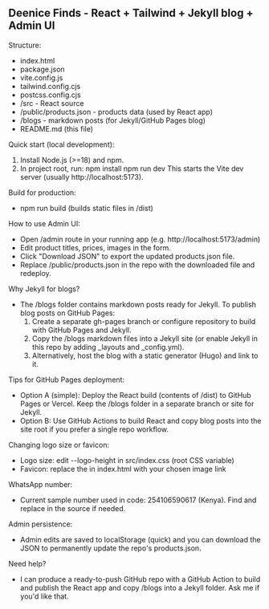 Deenice Finds - React + Tailwind + Jekyll blog + Admin UI
-------------------------------------------------------

Structure:
- index.html
- package.json
- vite.config.js
- tailwind.config.cjs
- postcss.config.cjs
- /src - React source
- /public/products.json - products data (used by React app)
- /blogs - markdown posts (for Jekyll/GitHub Pages blog)
- README.md (this file)

Quick start (local development):
1. Install Node.js (>=18) and npm.
2. In project root, run:
   npm install
   npm run dev
   This starts the Vite dev server (usually http://localhost:5173).

Build for production:
- npm run build  (builds static files in /dist)

How to use Admin UI:
- Open /admin route in your running app (e.g. http://localhost:5173/admin)
- Edit product titles, prices, images in the form.
- Click "Download JSON" to export the updated products.json file.
- Replace /public/products.json in the repo with the downloaded file and redeploy.

Why Jekyll for blogs?
- The /blogs folder contains markdown posts ready for Jekyll. To publish blog posts on GitHub Pages:
  1. Create a separate gh-pages branch or configure repository to build with GitHub Pages and Jekyll.
  2. Copy the /blogs markdown files into a Jekyll site (or enable Jekyll in this repo by adding _layouts and _config.yml).
  3. Alternatively, host the blog with a static generator (Hugo) and link to it.

Tips for GitHub Pages deployment:
- Option A (simple): Deploy the React build (contents of /dist) to GitHub Pages or Vercel. Keep the /blogs folder in a separate branch or site for Jekyll.
- Option B: Use GitHub Actions to build React and copy blog posts into the site root if you prefer a single repo workflow.

Changing logo size or favicon:
- Logo size: edit --logo-height in src/index.css (root CSS variable)
- Favicon: replace the <link rel="icon"> in index.html with your chosen image link

WhatsApp number:
- Current sample number used in code: 254106590617 (Kenya). Find and replace in the source if needed.

Admin persistence:
- Admin edits are saved to localStorage (quick) and you can download the JSON to permanently update the repo's products.json.

Need help?
- I can produce a ready-to-push GitHub repo with a GitHub Action to build and publish the React app and copy /blogs into a Jekyll folder. Ask me if you'd like that.
